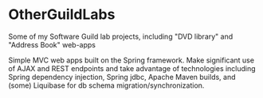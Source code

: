 # OtherGuildLabs
Some of my Software Guild lab projects, including "DVD library" and "Address Book" web-apps

Simple MVC web apps built on the Spring framework. Make significant use of AJAX and REST endpoints and take advantage of technologies
including Spring dependency injection, Spring jdbc, Apache Maven builds, and (some) Liquibase for db schema migration/synchronization.
